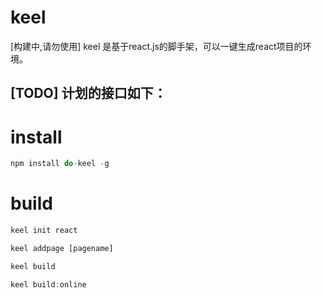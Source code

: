 # keel
[构建中,请勿使用]  keel 是基于react.js的脚手架，可以一键生成react项目的环境。

## [TODO] 计划的接口如下：

# install


```javascript
npm install do-keel -g
```

# build

```javascript
keel init react
```

```javascript
keel addpage [pagename]
```

```javascript
keel build
```

```javascript
keel build:online
```
